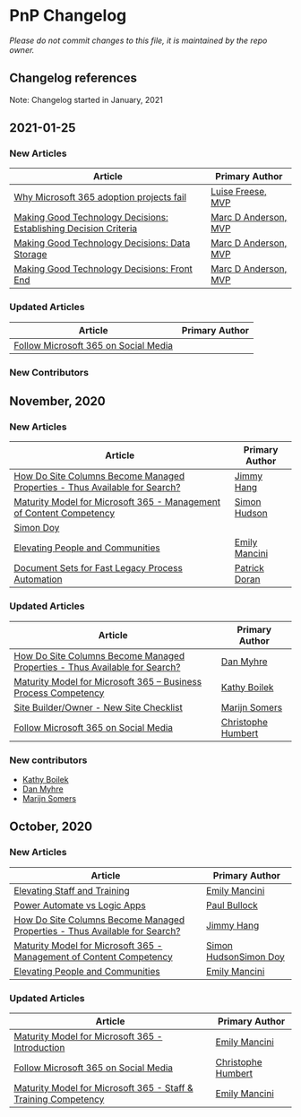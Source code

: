 # PnP Changelog

*Please do not commit changes to this file, it is maintained by the repo owner.*

## Changelog references

Note: Changelog started in January, 2021

## 2021-01-25

### New Articles

| Article | Primary Author |
|---|---|
|[Why Microsoft 365 adoption projects fail](./community/why-m365-adoption-projects-fail.md)|[Luise Freese, MVP](http://www.linkedin.com/in/LuiseFreese)|
|[Making Good Technology Decisions: Establishing Decision Criteria](community/making-good-technology-decisions--establishing-decision-criteria.md)|[Marc D Anderson, MVP](https://www.linkedin.com/in/marcanderson)|
| [Making Good Technology Decisions: Data Storage](community/making-good-technology-decisions--data-storage.md) |[Marc D Anderson, MVP](https://www.linkedin.com/in/marcanderson)|
| [Making Good Technology Decisions: Front End](community/making-good-technology-decisions--front-end.md)|[Marc D Anderson, MVP](https://www.linkedin.com/in/marcanderson)|

### Updated Articles

| Article | Primary Author |
|---|---|
|[Follow Microsoft 365 on Social Media](Community/microsoft-365-on-social-media.md)||

### New Contributors

## November, 2020

### New Articles

| Article | Primary Author |
| --- | --- |
| [How Do Site Columns Become Managed Properties - Thus Available for Search?](community/how-do-site-columns-become-managed-properties-thus-available-for-search) | [Jimmy Hang](https://www.linkedin.com/in/jimmyhang/) |
| [Maturity Model for Microsoft 365 - Management of Content Competency](community/microsoft365-maturity-model--management-of-content) | [Simon Hudson](https://www.linkedin.com/in/simonjhudson/)
[Simon Doy](https://www.linkedin.com/in/simondoy/) |
| [Elevating People and Communities](community/microsoft-maturity-model-how-to-people-communities) | [Emily Mancini](https://www.linkedin.com/in/eemancini/) |
| [Document Sets for Fast Legacy Process Automation](community/document-sets-are-magic) | [Patrick Doran](https://www.linkedin.com/in/patrickdoran/) |

### Updated Articles

| Article | Primary Author |
| --- | --- |
| [How Do Site Columns Become Managed Properties - Thus Available for Search?](community/how-do-site-columns-become-managed-properties-thus-available-for-search) | [Dan Myhre](https://www.linkedin.com/in/danmyhre/) |
| [Maturity Model for Microsoft 365 – Business Process Competency](community/microsoft365-maturity-model--business-process) | [Kathy Boilek](https://www.linkedin.com/in/kathleen-boilek/) |
| [Site Builder/Owner - New Site Checklist](community/new-site-checklist) | [Marijn Somers](https://www.linkedin.com/in/marijnsomers/) |
| [Follow Microsoft 365 on Social Media](community/microsoft-365-on-social-media) | [Christophe Humbert](https://www.linkedin.com/in/pathtosharepoint/) |

### New contributors

- [Kathy Boilek](https://www.linkedin.com/in/kathleen-boilek/)
- [Dan Myhre](https://www.linkedin.com/in/danmyhre/)
- [Marijn Somers](https://www.linkedin.com/in/marijnsomers/)

## October, 2020

### New Articles

| Article | Primary Author |
| --- | --- |
| [Elevating Staff and Training](community/microsoft-maturity-model-how-to-staff-and-training) | [Emily Mancini](https://www.linkedin.com/in/eemancini/) |
| [Power Automate vs Logic Apps](community/power-automate-vs-logic-apps) | [Paul Bullock](https://www.linkedin.com/in/pkbullock/) |
| [How Do Site Columns Become Managed Properties - Thus Available for Search?](community/how-do-site-columns-become-managed-properties-thus-available-for-search) | [Jimmy Hang](https://www.linkedin.com/in/jimmyhang/) |
| [Maturity Model for Microsoft 365 - Management of Content Competency](community/microsoft365-maturity-model--management-of-content) | [Simon Hudson](https://www.linkedin.com/in/simonjhudson/)[Simon Doy](https://www.linkedin.com/in/simondoy/) |
| [Elevating People and Communities](community/microsoft-maturity-model-how-to-people-communities) | [Emily Mancini](https://www.linkedin.com/in/eemancini/) |

### Updated Articles 

| Article | Primary Author |
| --- | --- |
| [Maturity Model for Microsoft 365 - Introduction](community/microsoft365-maturity-model--intro) | [Emily Mancini](https://www.linkedin.com/in/eemancini/) |
| [Follow Microsoft 365 on Social Media](community/microsoft-365-on-social-media) | [Christophe Humbert](https://www.linkedin.com/in/pathtosharepoint/) |
| [Maturity Model for Microsoft 365 - Staff &amp; Training Competency](community/microsoft365-maturity-model--staff-and-training) | [Emily Mancini](https://www.linkedin.com/in/eemancini/) |
